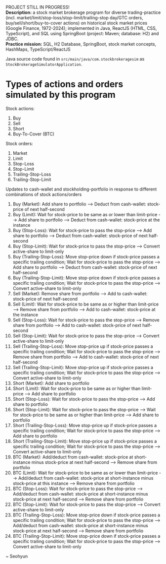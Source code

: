 PROJECT STILL IN PROGRESS!<br>
<b>Description:</b> a stock market brokerage program for diverse trading-practice (incl. market/limit/stop-loss/stop-limit/trailing-stop day/GTC orders, buy/sell/short/buy-to-cover actions) on historical stock market prices (Google Finance, 1972-2024); implemented in Java, ReactJS (HTML, CSS, TypeScript), and SQL using SpringBoot (project: Maven; database: H2) and JDBC.
<br>
<b>Practice mission:</b> SQL, H2 Database, SpringBoot, stock market concepts, HashMaps, TypeScript/ReactJS

Java source code found in `src/main/java/com.stockbrokeragesim` as `StockBrokerageSimulatorApplication`.


# Types of actions and orders simulated by this program
Stock actions: 
1. Buy
2. Sell
3. Short
4. Buy-To-Cover (BTC)

Stock orders:
1. Market
2. Limit
3. Stop-Loss
4. Stop-Limit
5. Trailing-Stop-Loss
6. Trailing-Stop-Limit

Updates to cash-wallet and stockholding-portfolio in response to different combinations of stock actions/orders
1. Buy (Market): Add share to portfolio --> Deduct from cash-wallet: stock-price of next half-second
2. Buy (Limit): Wait for stock-price to be same as or lower than limit-price --> Add share to portfolio --> Deduct from cash-wallet: stock-price at the instance
3. Buy (Stop-Loss): Wait for stock-price to pass the stop-price --> Add share to portfolio --> Deduct from cash-wallet: stock-price of next half-second
4. Buy (Stop-Limit): Wait for stock-price to pass the stop-price --> Convert active-share to limit-only
5. Buy (Trailing-Stop-Loss): Move stop-price down if stock-price passes a specific trailing condition; Wait for stock-price to pass the stop-price --> Add share to portfolio --> Deduct from cash-wallet: stock-price of next half-second
6. Buy (Trailing-Stop-Limit): Move stop-price down if stock-price passes a specific trailing condition; Wait for stock-price to pass the stop-price --> Convert active-share to limit-only
6. Sell (Market): Remove share from portfolio --> Add to cash-wallet: stock-price of next half-second
6. Sell (Limit): Wait for stock-price to be same as or higher than limit-price --> Remove share from portfolio --> Add to cash-wallet: stock-price at the instance
7. Sell (Stop-Loss): Wait for stock-price to pass the stop-price --> Remove share from portfolio --> Add to cash-wallet: stock-price of next half-second
8. Sell (Stop-Limit): Wait for stock-price to pass the stop-price --> Convert active-share to limit-only
9. Sell (Trailing-Stop-Loss): Move stop-price up if stock-price passes a specific trailing condition; Wait for stock-price to pass the stop-price --> Remove share from portfolio --> Add to cash-wallet: stock-price of next half-second
10. Sell (Trailing-Stop-Limit): Move stop-price up if stock-price passes a specific trailing condition; Wait for stock-price to pass the stop-price --> Convert active-share to limit-only
11. Short (Market): Add share to portfolio
12. Short (Limit): Wait for stock-price to be same as or higher than limit-price --> Add share to portfolio
13. Short (Stop-Loss): Wait for stock-price to pass the stop-price --> Add share to portfolio
14. Short (Stop-Limit): Wait for stock-price to pass the stop-price --> Wait for stock-price to be same as or higher than limit-price --> Add share to portfolio
15. Short (Trailing-Stop-Loss): Move stop-price up if stock-price passes a specific trailing condition; Wait for stock-price to pass the stop-price --> Add share to portfolio
16. Short (Trailing-Stop-Limit): Move stop-price up if stock-price passes a specific trailing condition; Wait for stock-price to pass the stop-price --> Convert active-share to limit-only
17. BTC (Market): Add/deduct from cash-wallet: stock-price at short-instance minus stock-price at next half-second --> Remove share from portfolio
18. BTC (Limit): Wait for stock-price to be same as or lower than limit-price --> Add/deduct from cash-wallet: stock-price at short-instance minus stock-price at this instance --> Remove share from portfolio
19. BTC (Stop-Loss): Wait for stock-price to pass the stop-price --> Add/deduct from cash-wallet: stock-price at short-instance minus stock-price at next half-second --> Remove share from portfolio
20. BTC (Stop-Limit): Wait for stock-price to pass the stop-price --> Convert active-share to limit-only
21. BTC (Trailing-Stop-Loss): Move stop-price down if stock-price passes a specific trailing condition; Wait for stock-price to pass the stop-price --> Add/deduct from cash-wallet: stock-price at short-instance minus stock-price at next half-second --> Remove share from portfolio
22. BTC (Trailing-Stop-Limit): Move stop-price down if stock-price passes a specific trailing condition; Wait for stock-price to pass the stop-price --> Convert active-share to limit-only

~ Seohyun